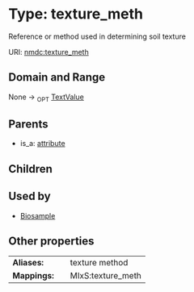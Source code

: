 
# Type: texture_meth


Reference or method used in determining soil texture

URI: [nmdc:texture_meth](https://microbiomedata/meta/texture_meth)


## Domain and Range

None ->  <sub>OPT</sub> [TextValue](TextValue.md)

## Parents

 *  is_a: [attribute](attribute.md)

## Children


## Used by

 * [Biosample](Biosample.md)

## Other properties

|  |  |  |
| --- | --- | --- |
| **Aliases:** | | texture method |
| **Mappings:** | | MIxS:texture_meth |

